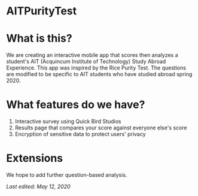 # AITPurityTest

# What is this?

We are creating an interactive mobile app that scores then analyzes a student's AIT (Acquincum Institute of Technology) Study Abroad Experience. This app was inspired by the Rice Purity Test. The questions are modified to be specific to AIT students who have studied abroad spring 2020.

# What features do we have?

1. Interactive survey using Quick Bird Studios
2. Results page that compares your score against everyone else's score
3. Encryption of sensitive data to protect users' privacy

# Extensions

We hope to add further question-based analysis.

_Last edited: May 12, 2020_
